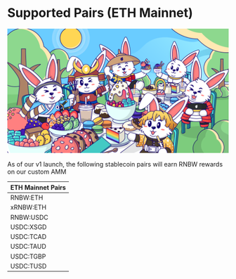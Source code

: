 # Supported Pairs \(ETH Mainnet\)

![](../../.gitbook/assets/halodao_illustration_exchange-2.png)

As of our v1 launch, the following stablecoin pairs will earn RNBW rewards on our custom AMM

| **ETH Mainnet Pairs** |
| :--- |
| RNBW:ETH |
| xRNBW:ETH |
| RNBW:USDC |
| USDC:XSGD |
| USDC:TCAD |
| USDC:TAUD |
| USDC:TGBP |
| USDC:TUSD |



